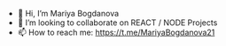 - 👋 Hi, I’m Mariya Bogdanova
- 💞️ I’m looking to collaborate on REACT / NODE Projects
- 📫 How to reach me: https://t.me/MariyaBogdanova21
<!---
Mariya-Bogdanova/Mariya-Bogdanova is a ✨ special ✨ repository because its `README.md` (this file) appears on your GitHub profile.
You can click the Preview link to take a look at your changes.
--->
